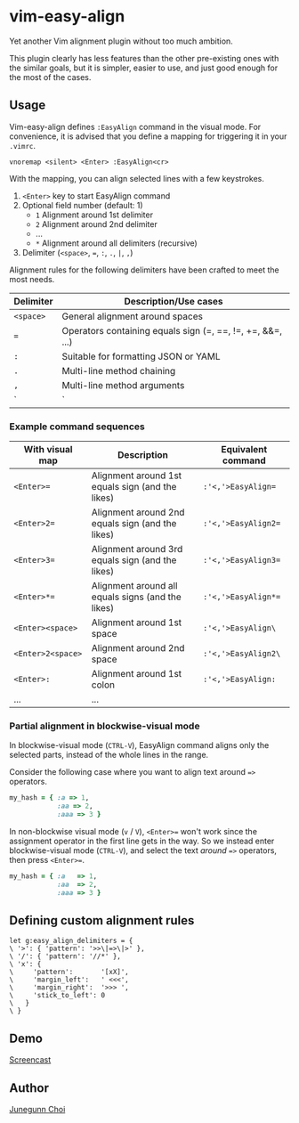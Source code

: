 vim-easy-align
==============

Yet another Vim alignment plugin without too much ambition.

This plugin clearly has less features than the other pre-existing ones with the similar goals,
but it is simpler, easier to use, and just good enough for the most of the cases.

Usage
-----

Vim-easy-align defines `:EasyAlign` command in the visual mode.
For convenience, it is advised that you define a mapping for triggering it in your `.vimrc`.

```vim
vnoremap <silent> <Enter> :EasyAlign<cr>
```

With the mapping, you can align selected lines with a few keystrokes.

1. `<Enter>` key to start EasyAlign command
1. Optional field number (default: 1)
    - `1`        Alignment around 1st delimiter
    - `2`        Alignment around 2nd delimiter
    - ...
    - `*`        Alignment around all delimiters (recursive)
1. Delimiter (`<space>`, `=`, `:`, `.`, `|`, `,`)

Alignment rules for the following delimiters have been crafted to meet the most needs.

| Delimiter | Description/Use cases                                      |
| --------- | ---------------------------------------------------------- |
| `<space>` | General alignment around spaces                            |
| `=`       | Operators containing equals sign (=, ==, !=, +=, &&=, ...) |
| `:`       | Suitable for formatting JSON or YAML                       |
| `.`       | Multi-line method chaining                                 |
| `,`       | Multi-line method arguments                                |
| `|`       | Table markdown                                             |

### Example command sequences

| With visual map   | Description                                       | Equivalent command   |
| ----------------- | ------------------------------------------------- | -------------------- |
| `<Enter>=`        | Alignment around 1st equals sign (and the likes)  | `:'<,'>EasyAlign=`   |
| `<Enter>2=`       | Alignment around 2nd equals sign (and the likes)  | `:'<,'>EasyAlign2=`  |
| `<Enter>3=`       | Alignment around 3rd equals sign (and the likes)  | `:'<,'>EasyAlign3=`  |
| `<Enter>*=`       | Alignment around all equals signs (and the likes) | `:'<,'>EasyAlign*=`  |
| `<Enter><space>`  | Alignment around 1st space                        | `:'<,'>EasyAlign\ `  |
| `<Enter>2<space>` | Alignment around 2nd space                        | `:'<,'>EasyAlign2\ ` |
| `<Enter>:`        | Alignment around 1st colon                        | `:'<,'>EasyAlign:`   |
| ...               | ...                                               |                      |

### Partial alignment in blockwise-visual mode

In blockwise-visual mode (`CTRL-V`), EasyAlign command aligns only the selected
parts, instead of the whole lines in the range.

Consider the following case where you want to align text around `=>` operators.

```ruby
my_hash = { :a => 1,
            :aa => 2,
            :aaa => 3 }
```

In non-blockwise visual mode (`v` / `V`), `<Enter>=` won't work since the assignment
operator in the first line gets in the way.
So we instead enter blockwise-visual mode (`CTRL-V`), and select the text *around*
`=>` operators, then press `<Enter>=`.

```ruby
my_hash = { :a   => 1,
            :aa  => 2,
            :aaa => 3 }
```

Defining custom alignment rules
-------------------------------

```vim
let g:easy_align_delimiters = {
\ '>': { 'pattern': '>>\|=>\|>' },
\ '/': { 'pattern': '//*' },
\ 'x': {
\     'pattern':       '[xX]',
\     'margin_left':   ' <<<',
\     'margin_right':  '>>> ',
\     'stick_to_left': 0
\   }
\ }
```

Demo
----

[Screencast](https://vimeo.com/63506219)

Author
------

[Junegunn Choi](https://github.com/junegunn)
